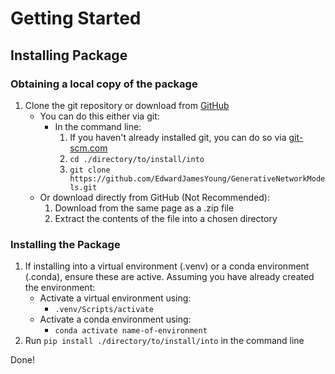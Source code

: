 # Getting Started

## Installing Package

### Obtaining a local copy of the package
1. Clone the git repository or download from [GitHub](https://github.com/EdwardJamesYoung/GenerativeNetworkModels.git)
    - You can do this either via git:
        - In the command line:
            1. If you haven't already installed git, you can do so via [git-scm.com](https://git-scm.com/)
            2. `cd ./directory/to/install/into`
            3. `git clone https://github.com/EdwardJamesYoung/GenerativeNetworkModels.git`
    - Or download directly from GitHub (Not Recommended):
        1. Download from the same page as a .zip file
        2. Extract the contents of the file into a chosen directory

### Installing the Package
1. If installing into a virtual environment (.venv) or a conda environment (.conda), ensure these are active. Assuming you have already created the environment:
    - Activate a virtual environment using:
        - `.venv/Scripts/activate`
    - Activate a conda environment using:
        - `conda activate name-of-environment`
2. Run `pip install ./directory/to/install/into` in the command line

Done!